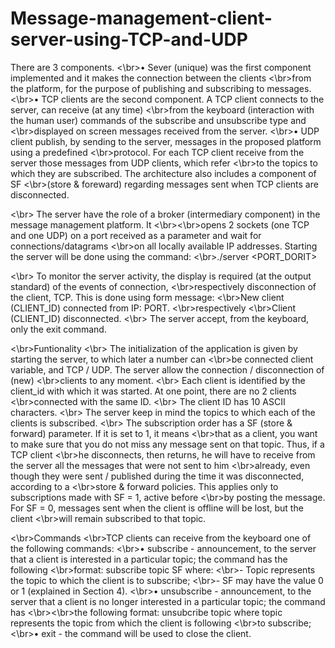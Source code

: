 # Message-management-client-server-using-TCP-and-UDP

There are 3 components.
<\br>• Sever (unique) was the first component implemented and it makes the connection between the clients
<\br>from the platform, for the purpose of publishing and subscribing to messages.
<\br>• TCP clients are the second component. A TCP client connects to the server, can receive (at any time)
<\br>from the keyboard (interaction with the human user) commands of the subscribe and unsubscribe type and 
<\br>displayed on screen messages received from the server.
<\br>• UDP client publish, by sending to the server, messages in the proposed platform using a predefined 
<\br>protocol. For each TCP client receive from the server those messages from UDP clients, which refer 
<\br>to the topics to which they are subscribed. The architecture also includes a component of SF
<\br>(store & foreward) regarding messages sent when TCP clients are disconnected.

<\br>  The server have the role of a broker (intermediary component) in the message management platform. It
<\br><\br>opens 2 sockets (one TCP and one UDP) on a port received as a parameter and wait for connections/datagrams 
<\br>on all locally available IP addresses. Starting the server will be done using the command:
<\br>./server <PORT_DORIT>

<\br>  To monitor the server activity, the display is required (at the output standard) of the events of connection,
<\br>respectively disconnection of the client, TCP. This is done using form message:
<\br>New client (CLIENT_ID) connected from IP: PORT.
<\br>respectively
<\br>Client (CLIENT_ID) disconnected.
<\br>  The server accept, from the keyboard, only the exit command.

<\br>Funtionality
<\br>  The initialization of the application is given by starting the server, to which later a number can 
<\br>be connected client variable, and TCP / UDP. The server allow the connection / disconnection of (new)
<\br>clients to any moment.
<\br>  Each client is identified by the client_id with which it was started. At one point, there are no 2 clients 
<\br>connected with the same ID.
<\br>  The client ID has 10 ASCII characters.
<\br>  The server keep in mind the topics to which each of the clients is subscribed.
<\br>  The subscription order has a SF (store & forward) parameter. If it is set to 1, it means
<\br>that as a client, you want to make sure that you do not miss any message sent on that topic. Thus, if a TCP client
<\br>he disconnects, then returns, he will have to receive from the server all the messages that were not sent to him
<\br>already, even though they were sent / published during the time it was disconnected, according to a
<\br>store & forward policies. This applies only to subscriptions made with SF = 1, active before
<\br>by posting the message. For SF = 0, messages sent when the client is offline will be lost, but the client
<\br>will remain subscribed to that topic.

<\br>Commands
<\br>TCP clients can receive from the keyboard one of the following commands:
<\br>• subscribe - announcement, to the server that a client is interested in a particular topic; the command has the following
<\br>format: subscribe topic SF where:
<\br>- Topic represents the topic to which the client is to subscribe;
<\br>- SF may have the value 0 or 1 (explained in Section 4).
<\br>• unsubscribe - announcement, to the server that a client is no longer interested in a particular topic; the command has
<\br><\br>the following format: unsubcribe topic where topic represents the topic from which the client is following
<\br>to subscribe;
<\br>• exit - the command will be used to close the client.
